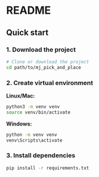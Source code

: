 # README

## Quick start

### 1. Download the project

```bash
# Clone or download the project
cd path/to/mj_pick_and_place
```

### 2. Create virtual environment

**Linux/Mac:**
```bash
python3 -m venv venv
source venv/bin/activate
```

**Windows:**
```bash
python -m venv venv
venv\Scripts\activate
```

### 3. Install dependencies

```bash
pip install -r requirements.txt
```


